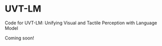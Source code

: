 # UVT-LM

Code for UVT-LM: Unifying Visual and Tactile Perception with Language Model

Coming soon!
